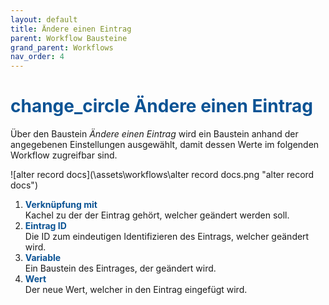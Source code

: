 ```yaml
---
layout: default
title: Ändere einen Eintrag
parent: Workflow Bausteine
grand_parent: Workflows
nav_order: 4
---
```


# <span style="color:#0b5394"><span class="material-icons">change_circle</span> **Ändere einen Eintrag**</span>

Über den Baustein *Ändere einen Eintrag* wird ein Baustein anhand der angegebenen Einstellungen ausgewählt, damit dessen Werte im folgenden Workflow zugreifbar sind.

![alter record docs](\assets\workflows\alter record docs.png "alter record docs")
1. <span style="color:#0b5394">**Verknüpfung mit**</span>  
    Kachel zu der der Eintrag gehört, welcher geändert werden soll.
2. <span style="color:#0b5394">**Eintrag ID**</span>  
    Die ID zum eindeutigen Identifizieren des Eintrags, welcher geändert wird.
3. <span style="color:#0b5394">**Variable**</span>  
    Ein Baustein des Eintrages, der geändert wird.
4. <span style="color:#0b5394">**Wert**</span>  
    Der neue Wert, welcher in den Eintrag eingefügt wird.